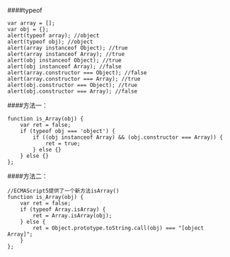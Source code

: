 ####typeof

    var array = [];
    var obj = {};
    alert(typeof array); //object
    alert(typeof obj); //object
    alert(array instanceof Object); //true
    alert(array instanceof Array); //true
    alert(obj instanceof Object); //true
    alert(obj instanceof Array); //false
    alert(array.constructor === Object); //false
    alert(array.constructor === Array); //true
    alert(obj.constructor === Object); //true
    alert(obj.constructor === Array); //false

####方法一：

    function is_Array(obj) {
        var ret = false;
        if (typeof obj === 'object') {
            if ((obj instanceof Array) && (obj.constructor === Array)) {
                ret = true;
            } else {}
        } else {}
    };
 
####方法二：

    //ECMAScript5提供了一个新方法isArray()
    function is_Array(obj) {
        var ret = false;
        if (typeof Array.isArray) {
            ret = Array.isArray(obj);
        } else {
            ret = Object.prototype.toString.call(obj) === "[object Array]";
        }
    };

 
 
 
 
 
 
 